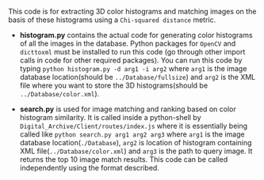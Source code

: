This code is for extracting 3D color histograms and matching images on the basis of these histograms using a `Chi-squared distance` metric.

- **histogram.py** contains the actual code for generating color histograms of all the images in the database. Python packages for `OpenCV` and `dicttoxml` must be installed to run this code (go through other import calls in code for other required packages). You can run this code by typing `python histogram.py -d arg1 -i arg2` where `arg1` is the image database location(should be `../Database/fullsize`) and `arg2` is the XML file where you want to store the 3D histograms(should be `../Database/color.xml`). 

- **search.py** is used for image matching and ranking based on color histogram similarity. It is called inside a python-shell by `Digital_Archive/Client/routes/index.js` where it is essentially being called like `python search.py arg1 arg2 arg3` where `arg1` is the image database location(`./Database`), `arg2` is location of histogram containing XML file(`../Database/color.xml`) and `arg3` is the path to query image. It returns the top 10 image match results. This code can be called independently using the format described.